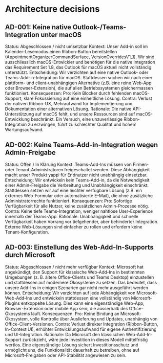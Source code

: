 # Architecture decisions

## AD-001: Keine native Outlook-/Teams-Integration unter macOS
Status: Abgeschlossen / nicht umsetzbar
Kontext:
Unser Add-in soll im Kalender-Lesemodus einen Ribbon-Button bereitstellen (AppointmentOrganizerCommandSurface, VersionOverridesV1_1). Wir sind ausschliesslich macOS-Entwickler und benötigen für die native Integration das Requirement Set 1.8, das Outlook für macOS aktuell nicht vollständig unterstützt.
Entscheidung:
Wir verzichten auf eine native Outlook- oder Teams-Add-in-Integration für macOS. Stattdessen suchen wir nach einer plattform- und client-unabhängigen Alternative (z.B. eine reine Web-App oder Browser-Extension), die auf allen Betriebssystemen gleichermassen funktioniert.
Konsequenzen:
Pro: Kein Blocker durch fehlenden macOS-Support, klare Fokussierung auf eine einheitliche Lösung.
Contra: Verlust der nativen Ribbon-UX, Mehraufwand für Implementierung und Dokumentation einer alternativen Lösung.
Rationale:
Die native API-Unterstützung auf macOS fehlt, und unsere Ressourcen sind auf macOS-Entwicklung beschränkt. Ein Versuch, eine unzuverlässige Ribbon-Integration zu erzwingen, führt zu schlechter Qualität und hohem Wartungsaufwand.

## AD-002: Keine Teams-Add-in-Integration wegen Admin-Freigabe
Status: Offen / In Klärung
Kontext:
Teams-Add-Ins müssen von Firmen- oder Tenant-Administratoren freigeschaltet werden. Diese Abhängigkeit macht unser Produkt yappi für Endnutzer nicht unabhängig einsetzbar.
Entscheidung:
Wir entwickeln kein Teams-Add-in, da die Notwendigkeit einer Admin-Freigabe die Verbreitung und Unabhängigkeit einschränkt. Stattdessen setzen wir auf eine leichter verfügbare Lösung (z.B. ein externes Web-Formular oder automatisierte E-Mail), die ohne zusätzliche Administratorrechte funktioniert.
Konsequenzen:
Pro: Sofortige Verfügbarkeit für alle Nutzer, keine zusätzlichen Admin-Prozesse nötig.
Contra: Keine tiefe Teams-Integration, weniger nahtlose User-Experience innerhalb der Teams-App.
Rationale:
Unabhängigkeit und schnelle Verfügbarkeit haben Vorrang vor tiefgehender, aber behinderter Integration. Externe Web-Lösungen sind einfacher zu rollen und erfordern keine Tenant-Konfiguration.

## AD-003: Einstellung des Web-Add-In-Supports durch Microsoft
Status: Abgeschlossen / nicht mehr verfügbar
Kontext:
Microsoft hat angekündigt, den Support für klassische Web-Add-Ins in bestimmten Umgebungen (z. B. ältere Office-Clients und Teams Desktop) einzustellen und stattdessen auf modernere Ökosysteme zu setzen. Das bedeutet, dass unsere Add-Ins in einigen Szenarien gar nicht mehr ausgeführt werden können.
Entscheidung:
Wir verzichten auf jede Abhängigkeit von Microsoft-Web-Add-Ins und entwickeln stattdessen eine vollständig von Microsoft-Plugins entkoppelte Lösung. Dies kann eine eigenständige Web-App, Browser-Extension oder mobile App sein, die ausserhalb des Office-Ökosystems läuft.
Konsequenzen:
Pro: Keine Bindung an Microsoft-Ökosystem, volle Kontrolle über Auslieferung und Updates, unabhängig von Office-Client-Versionen.
Contra: Verlust direkter Integration (Ribbon-Button, In-Context UI), erhöhter Entwicklungsaufwand für eigene Authentifizierung und UI-Integration.
Rationale:
Da Microsoft den klassischen Web-Add-In-Support zurückzieht, wäre jede Investition in dieses Modell mittelfristig wertlos. Eine eigenständige Lösung sichert Investitionsschutz und ermöglicht uns, die Funktionalität dauerhaft zu betreiben, ohne auf Microsoft-Freigaben oder API-Stabilität angewiesen zu sein.
